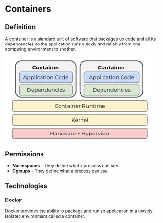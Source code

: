 # Containers
## Definition
A container is a standard unit of software that packages up code and all its dependencies so the application runs quickly and reliably from one computing environment to another.

![Container Architecture](./../../images/docker_image_1.png)

## Permissions
- **Namespaces** - They define what a proicess can see
- **Cgroups** - They define what a process can use

## Technologies
### Docker
Docker provides the ability to package and run an application in a loosely isolated environment called a container.